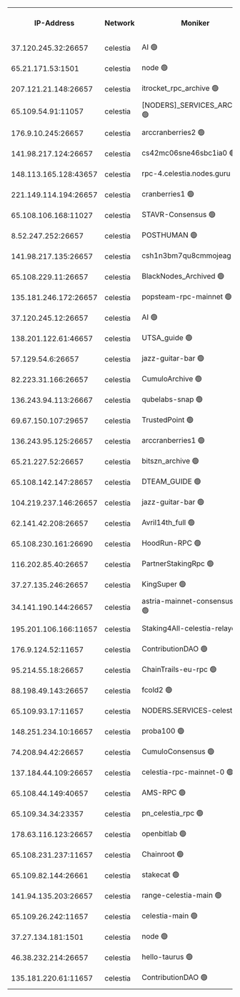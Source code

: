 


<table><tr><th>IP-Address</th><th>Network</th><th>Moniker</th><th>Latest Block Height</th><th>Earliest Block Height</th><th>Catching Up</th><th>Tx Index</th><th>Voting Power</th><th>Version</th><th>Scan Time</th></tr><tr><td>37.120.245.32:26657</td><td>celestia</td><td>AI 🟢</td><td>3541916</td><td>1</td><td>False</td><td>off</td><td>0</td><td>3.1.1</td><td>2025-01-15T03:59:10.636760190UTC</td></tr><tr><td>65.21.171.53:1501</td><td>celestia</td><td>node 🟢</td><td>3541916</td><td>1</td><td>False</td><td>on</td><td>0</td><td>3.2.0</td><td>2025-01-15T03:59:11.261823505UTC</td></tr><tr><td>207.121.21.148:26657</td><td>celestia</td><td>itrocket_rpc_archive 🟢</td><td>3541920</td><td>1</td><td>False</td><td>on</td><td>0</td><td>3.2.0</td><td>2025-01-15T03:59:33.575798665UTC</td></tr><tr><td>65.109.54.91:11057</td><td>celestia</td><td>[NODERS]_SERVICES_ARCHIVE 🟢</td><td>3541926</td><td>1</td><td>False</td><td>on</td><td>0</td><td>3.2.0</td><td>2025-01-15T04:00:02.935883010UTC</td></tr><tr><td>176.9.10.245:26657</td><td>celestia</td><td>arccranberries2 🟢</td><td>3541930</td><td>1</td><td>False</td><td>on</td><td>0</td><td>3.2.0</td><td>2025-01-15T04:00:26.110605671UTC</td></tr><tr><td>141.98.217.124:26657</td><td>celestia</td><td>cs42mc06sne46sbc1ia0 🟢</td><td>3541931</td><td>1</td><td>False</td><td>on</td><td>0</td><td>3.2.0</td><td>2025-01-15T04:00:30.973135439UTC</td></tr><tr><td>148.113.165.128:43657</td><td>celestia</td><td>rpc-4.celestia.nodes.guru 🟢</td><td>3541935</td><td>1</td><td>False</td><td>on</td><td>0</td><td>3.2.0</td><td>2025-01-15T04:00:48.163023810UTC</td></tr><tr><td>221.149.114.194:26657</td><td>celestia</td><td>cranberries1 🟢</td><td>3541936</td><td>1</td><td>False</td><td>on</td><td>0</td><td>3.2.0</td><td>2025-01-15T04:00:57.723851025UTC</td></tr><tr><td>65.108.106.168:11027</td><td>celestia</td><td>STAVR-Consensus 🟢</td><td>3541937</td><td>1</td><td>False</td><td>off</td><td>0</td><td>3.2.0</td><td>2025-01-15T04:01:00.113808757UTC</td></tr><tr><td>8.52.247.252:26657</td><td>celestia</td><td>POSTHUMAN 🟢</td><td>3541947</td><td>1</td><td>False</td><td>on</td><td>0</td><td>3.2.0</td><td>2025-01-15T04:01:51.741427721UTC</td></tr><tr><td>141.98.217.135:26657</td><td>celestia</td><td>csh1n3bm7qu8cmmojeag 🟢</td><td>3541947</td><td>1</td><td>False</td><td>on</td><td>0</td><td>3.2.0</td><td>2025-01-15T04:01:52.143442312UTC</td></tr><tr><td>65.108.229.11:26657</td><td>celestia</td><td>BlackNodes_Archived 🟢</td><td>3541948</td><td>1</td><td>False</td><td>on</td><td>0</td><td>3.1.1</td><td>2025-01-15T04:01:57.023832233UTC</td></tr><tr><td>135.181.246.172:26657</td><td>celestia</td><td>popsteam-rpc-mainnet 🟢</td><td>3541955</td><td>1</td><td>False</td><td>on</td><td>0</td><td>3.2.0</td><td>2025-01-15T04:02:32.684600616UTC</td></tr><tr><td>37.120.245.12:26657</td><td>celestia</td><td>AI 🟢</td><td>3541957</td><td>1</td><td>False</td><td>off</td><td>0</td><td>3.1.1</td><td>2025-01-15T04:02:45.360334813UTC</td></tr><tr><td>138.201.122.61:46657</td><td>celestia</td><td>UTSA_guide 🟢</td><td>3541963</td><td>1</td><td>False</td><td>on</td><td>0</td><td>3.2.0</td><td>2025-01-15T04:03:15.958766174UTC</td></tr><tr><td>57.129.54.6:26657</td><td>celestia</td><td>jazz-guitar-bar 🟢</td><td>3541965</td><td>1</td><td>False</td><td>off</td><td>0</td><td>3.1.1</td><td>2025-01-15T04:03:26.502332726UTC</td></tr><tr><td>82.223.31.166:26657</td><td>celestia</td><td>CumuloArchive 🟢</td><td>3541966</td><td>1</td><td>False</td><td>on</td><td>0</td><td>3.2.0</td><td>2025-01-15T04:03:31.013387584UTC</td></tr><tr><td>136.243.94.113:26667</td><td>celestia</td><td>qubelabs-snap 🟢</td><td>3541969</td><td>1</td><td>False</td><td>on</td><td>0</td><td>3.2.0</td><td>2025-01-15T04:03:46.959129437UTC</td></tr><tr><td>69.67.150.107:29657</td><td>celestia</td><td>TrustedPoint 🟢</td><td>3541972</td><td>1</td><td>False</td><td>on</td><td>0</td><td>3.2.0</td><td>2025-01-15T04:04:01.911130235UTC</td></tr><tr><td>136.243.95.125:26657</td><td>celestia</td><td>arccranberries1 🟢</td><td>3541981</td><td>1</td><td>False</td><td>on</td><td>0</td><td>3.2.0</td><td>2025-01-15T04:04:47.450589542UTC</td></tr><tr><td>65.21.227.52:26657</td><td>celestia</td><td>bitszn_archive 🟢</td><td>3541982</td><td>1</td><td>False</td><td>on</td><td>0</td><td>3.0.2</td><td>2025-01-15T04:04:56.337759933UTC</td></tr><tr><td>65.108.142.147:28657</td><td>celestia</td><td>DTEAM_GUIDE 🟢</td><td>3541990</td><td>1</td><td>False</td><td>on</td><td>0</td><td>3.2.0</td><td>2025-01-15T04:05:36.062195027UTC</td></tr><tr><td>104.219.237.146:26657</td><td>celestia</td><td>jazz-guitar-bar 🟢</td><td>3541992</td><td>1</td><td>False</td><td>off</td><td>0</td><td>3.1.1</td><td>2025-01-15T04:05:47.388614382UTC</td></tr><tr><td>62.141.42.208:26657</td><td>celestia</td><td>Avril14th_full 🟢</td><td>3541996</td><td>1</td><td>False</td><td>on</td><td>0</td><td>3.2.0</td><td>2025-01-15T04:06:06.016065124UTC</td></tr><tr><td>65.108.230.161:26690</td><td>celestia</td><td>HoodRun-RPC 🟢</td><td>2371494</td><td>1537165</td><td>False</td><td>off</td><td>0</td><td>1.9.0</td><td>2025-01-15T04:05:44.623839322UTC</td></tr><tr><td>116.202.85.40:26657</td><td>celestia</td><td>PartnerStakingRpc 🟢</td><td>2371494</td><td>1588231</td><td>False</td><td>on</td><td>0</td><td>1.9.0</td><td>2025-01-15T03:59:21.796793684UTC</td></tr><tr><td>37.27.135.246:26657</td><td>celestia</td><td>KingSuper 🟢</td><td>2371494</td><td>1814358</td><td>False</td><td>off</td><td>0</td><td>1.3.0</td><td>2025-01-15T04:00:09.451175468UTC</td></tr><tr><td>34.141.190.144:26657</td><td>celestia</td><td>astria-mainnet-consensus-1 🟢</td><td>3541957</td><td>2371501</td><td>False</td><td>on</td><td>0</td><td>3.2.0</td><td>2025-01-15T04:02:46.118744571UTC</td></tr><tr><td>195.201.106.166:11657</td><td>celestia</td><td>Staking4All-celestia-relayer 🟢</td><td>3541998</td><td>2399575</td><td>False</td><td>off</td><td>0</td><td>3.0.2</td><td>2025-01-15T04:06:17.273117825UTC</td></tr><tr><td>176.9.124.52:11657</td><td>celestia</td><td>ContributionDAO 🟢</td><td>3541982</td><td>2419178</td><td>False</td><td>on</td><td>0</td><td>3.1.1</td><td>2025-01-15T04:04:53.882520979UTC</td></tr><tr><td>95.214.55.18:26657</td><td>celestia</td><td>ChainTrails-eu-rpc 🟢</td><td>3541996</td><td>2832001</td><td>False</td><td>on</td><td>0</td><td>3.2.0</td><td>2025-01-15T04:06:06.406726842UTC</td></tr><tr><td>88.198.49.143:26657</td><td>celestia</td><td>fcold2 🟢</td><td>3541958</td><td>3174774</td><td>False</td><td>on</td><td>0</td><td>3.2.0</td><td>2025-01-15T04:02:50.672661797UTC</td></tr><tr><td>65.109.93.17:11657</td><td>celestia</td><td>NODERS.SERVICES-celestia 🟢</td><td>3541960</td><td>3188251</td><td>False</td><td>on</td><td>0</td><td>3.2.0</td><td>2025-01-15T04:03:01.006323276UTC</td></tr><tr><td>148.251.234.10:16657</td><td>celestia</td><td>proba100 🟢</td><td>3368357</td><td>3197687</td><td>False</td><td>off</td><td>0</td><td>3.2.0</td><td>2025-01-15T04:01:42.654313827UTC</td></tr><tr><td>74.208.94.42:26657</td><td>celestia</td><td>CumuloConsensus 🟢</td><td>3541937</td><td>3398001</td><td>False</td><td>on</td><td>0</td><td>3.2.0</td><td>2025-01-15T04:01:00.912460388UTC</td></tr><tr><td>137.184.44.109:26657</td><td>celestia</td><td>celestia-rpc-mainnet-0 🟢</td><td>3541960</td><td>3427323</td><td>False</td><td>on</td><td>0</td><td>3.2.0</td><td>2025-01-15T04:03:00.603782967UTC</td></tr><tr><td>65.108.44.149:40657</td><td>celestia</td><td>AMS-RPC 🟢</td><td>3541957</td><td>3435274</td><td>False</td><td>on</td><td>0</td><td>3.2.0</td><td>2025-01-15T04:02:45.802428105UTC</td></tr><tr><td>65.109.34.34:23357</td><td>celestia</td><td>pn_celestia_rpc 🟢</td><td>3541955</td><td>3449313</td><td>False</td><td>on</td><td>0</td><td>3.2.0</td><td>2025-01-15T04:02:32.265695255UTC</td></tr><tr><td>178.63.116.123:26657</td><td>celestia</td><td>openbitlab 🟢</td><td>3541919</td><td>3479429</td><td>False</td><td>on</td><td>0</td><td>3.1.1</td><td>2025-01-15T03:59:26.651360085UTC</td></tr><tr><td>65.108.231.237:11657</td><td>celestia</td><td>Chainroot 🟢</td><td>3541930</td><td>3481451</td><td>False</td><td>on</td><td>0</td><td>3.2.0</td><td>2025-01-15T04:00:26.538738592UTC</td></tr><tr><td>65.109.82.144:26661</td><td>celestia</td><td>stakecat 🟢</td><td>3541960</td><td>3512001</td><td>False</td><td>on</td><td>0</td><td>3.0.2</td><td>2025-01-15T04:02:59.398835772UTC</td></tr><tr><td>141.94.135.203:26657</td><td>celestia</td><td>range-celestia-main 🟢</td><td>3541918</td><td>3531822</td><td>False</td><td>off</td><td>0</td><td>3.2.0</td><td>2025-01-15T03:59:24.173839695UTC</td></tr><tr><td>65.109.26.242:11657</td><td>celestia</td><td>celestia-main 🟢</td><td>3541967</td><td>3532499</td><td>False</td><td>on</td><td>0</td><td>3.2.0</td><td>2025-01-15T04:03:34.424568932UTC</td></tr><tr><td>37.27.134.181:1501</td><td>celestia</td><td>node 🟢</td><td>3541942</td><td>3533837</td><td>False</td><td>off</td><td>0</td><td>3.0.2</td><td>2025-01-15T04:01:23.969142882UTC</td></tr><tr><td>46.38.232.214:26657</td><td>celestia</td><td>hello-taurus 🟢</td><td>3541916</td><td>3540528</td><td>False</td><td>off</td><td>0</td><td>3.2.0</td><td>2025-01-15T03:59:10.891860287UTC</td></tr><tr><td>135.181.220.61:11657</td><td>celestia</td><td>ContributionDAO 🟢</td><td>3541947</td><td>3540580</td><td>False</td><td>off</td><td>0</td><td>3.1.1</td><td>2025-01-15T04:01:54.574721997UTC</td></tr></table>
